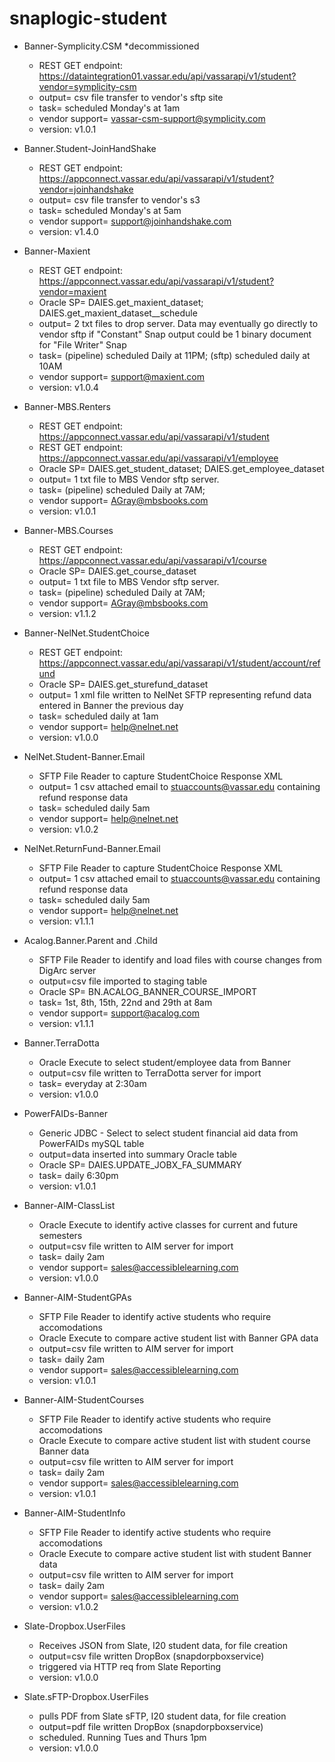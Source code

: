 # snaplogic-student

- Banner-Symplicity.CSM *decommissioned
    - REST GET endpoint: https://dataintegration01.vassar.edu/api/vassarapi/v1/student?vendor=symplicity-csm
    - output= csv file transfer to vendor's sftp site
    - task= scheduled Monday's at 1am
    - vendor support= 	vassar-csm-support@symplicity.com
    - version: v1.0.1

- Banner.Student-JoinHandShake
    - REST GET endpoint: https://appconnect.vassar.edu/api/vassarapi/v1/student?vendor=joinhandshake
    - output= csv file transfer to vendor's s3
    - task= scheduled Monday's at 5am
    - vendor support= 	support@joinhandshake.com
    - version: v1.4.0

- Banner-Maxient
    - REST GET endpoint: https://appconnect.vassar.edu/api/vassarapi/v1/student?vendor=maxient
    - Oracle SP= DAIES.get_maxient_dataset; DAIES.get_maxient_dataset__schedule
    - output= 2 txt files to drop server. Data may eventually go directly to vendor sftp if "Constant" Snap output could be 1 binary document for "File Writer" Snap
    - task= (pipeline) scheduled Daily at 11PM; (sftp) scheduled daily at 10AM
    - vendor support= support@maxient.com
    - version: v1.0.4

- Banner-MBS.Renters
    - REST GET endpoint: https://appconnect.vassar.edu/api/vassarapi/v1/student
    - REST GET endpoint: https://appconnect.vassar.edu/api/vassarapi/v1/employee
    - Oracle SP= DAIES.get_student_dataset; DAIES.get_employee_dataset
    - output= 1 txt file to MBS Vendor sftp server.
    - task= (pipeline) scheduled Daily at 7AM;
    - vendor support= AGray@mbsbooks.com
    - version: v1.0.1

- Banner-MBS.Courses
    - REST GET endpoint: https://appconnect.vassar.edu/api/vassarapi/v1/course
    - Oracle SP= DAIES.get_course_dataset
    - output= 1 txt file to MBS Vendor sftp server.
    - task= (pipeline) scheduled Daily at 7AM;
    - vendor support= AGray@mbsbooks.com
    - version: v1.1.2

- Banner-NelNet.StudentChoice
    - REST GET endpoint: https://appconnect.vassar.edu/api/vassarapi/v1/student/account/refund
    - Oracle SP= DAIES.get_sturefund_dataset
    - output= 1 xml file written to NelNet SFTP representing refund data entered in Banner the previous day
    - task= scheduled daily at 1am
    - vendor support= help@nelnet.net
    - version: v1.0.0

- NelNet.Student-Banner.Email
    - SFTP File Reader to capture StudentChoice Response XML
    - output= 1 csv attached email to stuaccounts@vassar.edu containing refund response data
    - task= scheduled daily 5am
    - vendor support= help@nelnet.net
    - version: v1.0.2

- NelNet.ReturnFund-Banner.Email
    - SFTP File Reader to capture StudentChoice Response XML
    - output= 1 csv attached email to stuaccounts@vassar.edu containing refund response data
    - task= scheduled daily 5am
    - vendor support= help@nelnet.net
    - version: v1.1.1

- Acalog.Banner.Parent and .Child
    - SFTP File Reader to identify and load files with course changes from DigArc server
    - output=csv file imported to staging table
    - Oracle SP= BN.ACALOG_BANNER_COURSE_IMPORT
    - task= 1st, 8th, 15th, 22nd and 29th at 8am
    - vendor support= support@acalog.com
    - version: v1.1.1

- Banner.TerraDotta
    - Oracle Execute to select student/employee data from Banner
    - output=csv file written to TerraDotta server for import
    - task= everyday at 2:30am
    - version: v1.0.0

- PowerFAIDs-Banner
    - Generic JDBC - Select to select student financial aid data from PowerFAIDs mySQL table
    - output=data inserted into summary Oracle table 
    - Oracle SP= DAIES.UPDATE_JOBX_FA_SUMMARY
    - task= daily 6:30pm
    - version: v1.0.1

- Banner-AIM-ClassList
    - Oracle Execute to identify active classes for current and future semesters
    - output=csv file written to AIM server for import
    - task= daily 2am
    - vendor support= sales@accessiblelearning.com
    - version: v1.0.0

- Banner-AIM-StudentGPAs
    - SFTP File Reader to identify active students who require accomodations
    - Oracle Execute to compare active student list with Banner GPA data
    - output=csv file written to AIM server for import
    - task= daily 2am
    - vendor support= sales@accessiblelearning.com
    - version: v1.0.1

- Banner-AIM-StudentCourses
    - SFTP File Reader to identify active students who require accomodations
    - Oracle Execute to compare active student list with student course Banner data
    - output=csv file written to AIM server for import
    - task= daily 2am
    - vendor support= sales@accessiblelearning.com
    - version: v1.0.1

- Banner-AIM-StudentInfo
    - SFTP File Reader to identify active students who require accomodations
    - Oracle Execute to compare active student list with student Banner data
    - output=csv file written to AIM server for import
    - task= daily 2am
    - vendor support= sales@accessiblelearning.com
    - version: v1.0.2

- Slate-Dropbox.UserFiles
    - Receives JSON from Slate, I20 student data, for file creation
    - output=csv file written DropBox (snapdorpboxservice)
    - triggered via HTTP req from Slate Reporting
    - version: v1.0.0

- Slate.sFTP-Dropbox.UserFiles
    - pulls PDF from Slate sFTP, I20 student data, for file creation
    - output=pdf file written DropBox (snapdorpboxservice)
    - scheduled.  Running Tues and Thurs 1pm
    - version: v1.0.0